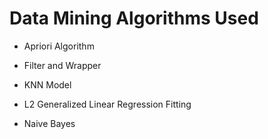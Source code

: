 # Data Mining Algorithms Used

- Apriori Algorithm

- Filter and Wrapper

- KNN Model

- L2 Generalized Linear Regression Fitting

- Naive Bayes